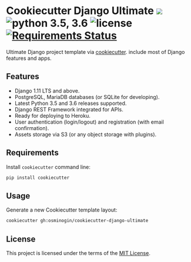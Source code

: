 # Cookiecutter Django Ultimate [![](https://img.shields.io/github/release/osminogin/cookiecutter-django-ultimate.svg?style=flat)](https://github.com/osminogin/cookiecutter-django-ultimate/releases/latest) ![python 3.5, 3.6](https://img.shields.io/badge/python-3.5.4%2C%203.6.2-green.svg?style=flat) ![license](https://img.shields.io/badge/license-MIT-green.svg) [![Requirements Status](https://requires.io/github/osminogin/cookiecutter-django-ultimate/requirements.svg?branch=master)](https://requires.io/github/osminogin/cookiecutter-django-ultimate/requirements/?branch=master)


Ultimate Django project template via [cookiecutter](https://github.com/audreyr/cookiecutter). include most of Django features and apps.

## Features

* Django 1.11 LTS and above.
* PostgreSQL, MariaDB databases (or SQLite for developing).
* Latest Python 3.5 and 3.6 releases supported.
* Django REST Framework integrated for APIs.
* Ready for deploying to Heroku.
* User authentication (login/logout) and registration (with email confirmation).
* Assets storage via S3 (or any object storage with plugins).


## Requirements

Install `cookiecutter` command line:

```bash
pip install cookiecutter
```

## Usage

Generate a new Cookiecutter template layout:

```bash
cookiecutter gh:osminogin/cookiecutter-django-ultimate
```

## License

This project is licensed under the terms of the [MIT License](/LICENSE).
